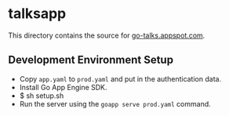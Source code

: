 talksapp
========

This directory contains the source for [go-talks.appspot.com](http://go-talks.appspot.com).

Development Environment Setup
-----------------------------

- Copy `app.yaml` to `prod.yaml` and put in the authentication data.
- Install Go App Engine SDK.
- $ sh setup.sh 
- Run the server using the `goapp serve prod.yaml` command.
